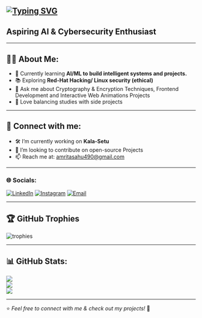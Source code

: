  ## [![Typing SVG](https://readme-typing-svg.herokuapp.com?font=Monoid&pause=1000&width=435&lines=Hi+there%2C+This+is+Amrita!+%F0%9F%8C%B7)](https://git.io/typing-svg)

  ## **Aspiring AI & Cybersecurity Enthusiast**  

---

## 👩‍💻 About Me:
- 🌱 Currently learning **AI/ML to build intelligent systems and projects.**  
- 📚 Exploring **Red-Hat Hacking/ Linux security (ethical)**
- 💬 Ask me about Cryptography & Encryption Techniques, Frontend Development and Interactive Web Animations Projects 
- 🧩 Love balancing studies with side projects  

---

## 🔗 Connect with me:
- 🛠️ I’m currently working on **Kala-Setu**  
- 🤝 I’m looking to contribute on open-source Projects    
- 📫 Reach me at: [amritasahu490@gmail.com](mailto:amritasahu490@gmail.com)  

---

### 🌐 Socials:
[![LinkedIn](https://img.shields.io/badge/LinkedIn-%230077B5.svg?logo=linkedin&logoColor=white)](https://www.linkedin.com/in/amrita-sahu-5947aa2a3/)
[![Instagram](https://img.shields.io/badge/Instagram-%23E4405F.svg?logo=Instagram&logoColor=white)](https://www.instagram.com/amritaaa._.s)
[![Email](https://img.shields.io/badge/Email-D14836?logo=gmail&logoColor=white)](mailto:amritasahu490@gmail.com)  


---
## 🏆 GitHub Trophies
![trophies](https://github-profile-trophy.vercel.app/?username=YourGitHubUsername&theme=radical&no-frame=true&margin-w=15)

---

## 📊 GitHub Stats:
![](https://github-readme-stats.vercel.app/api?username=Amritasahu04&theme=tokyonight&hide_border=false&include_all_commits=true&count_private=true)  
![](https://github-readme-streak-stats.herokuapp.com/?user=Amritasahu04&theme=tokyonight&hide_border=false)  
![](https://github-readme-stats.vercel.app/api/top-langs/?username=Amritasahu04&theme=tokyonight&hide_border=false&layout=compact)  

---

⭐️ *Feel free to connect with me & check out my projects!* 🚀
